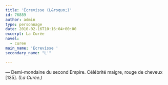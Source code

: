 ```yaml
---
title: 'Écrevisse (L&rsquo;)'
id: 76889
author: admin
type: personnage
date: 2010-02-16T10:16:04+00:00
excerpt: La Curée
novel:
  - curee
main_name: 'Écrevisse '
secondary_name: "L'"

---
```

— Demi-mondaine du second Empire. Célébrité maigre, rouge de cheveux [135]. _(La Curée.)_